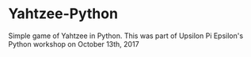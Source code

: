 # Yahtzee-Python
Simple game of Yahtzee in Python. This was part of Upsilon Pi Epsilon's Python workshop on October 13th, 2017
